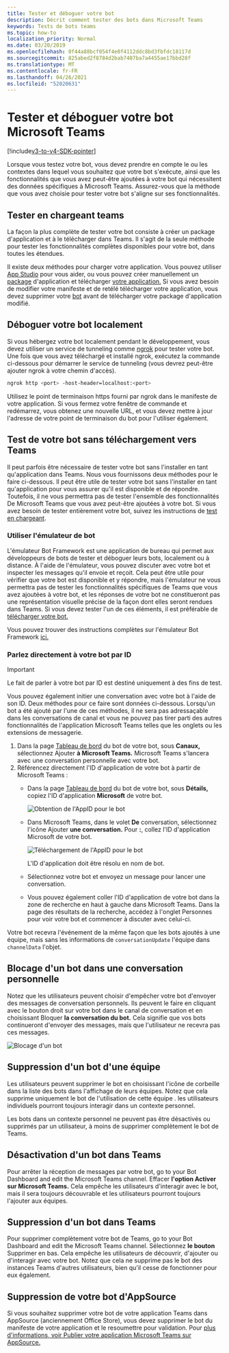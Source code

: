 ```yaml
---
title: Tester et déboguer votre bot
description: Décrit comment tester des bots dans Microsoft Teams
keywords: Tests de bots teams
ms.topic: how-to
localization_priority: Normal
ms.date: 03/20/2019
ms.openlocfilehash: 0f44a88bcf054f4e0f4112ddc8bd3fbfdc18117d
ms.sourcegitcommit: 825abed2f8784d2bab7407ba7a4455ae17bbd28f
ms.translationtype: MT
ms.contentlocale: fr-FR
ms.lasthandoff: 04/26/2021
ms.locfileid: "52020631"
---
```

# <a name="test-and-debug-your-microsoft-teams-bot"></a>Tester et déboguer votre bot Microsoft Teams

[!include[v3-to-v4-SDK-pointer](~/includes/v3-to-v4-pointer-bots.md)]

Lorsque vous testez votre bot, vous devez prendre en compte le ou les contextes dans lequel vous souhaitez que votre bot s'exécute, ainsi que les fonctionnalités que vous avez peut-être ajoutées à votre bot qui nécessitent des données spécifiques à Microsoft Teams. Assurez-vous que la méthode que vous avez choisie pour tester votre bot s'aligne sur ses fonctionnalités.

## <a name="test-by-uploading-to-teams"></a>Tester en chargeant teams

La façon la plus complète de tester votre bot consiste à créer un package d'application et à le télécharger dans Teams. Il s'agit de la seule méthode pour tester les fonctionnalités complètes disponibles pour votre bot, dans toutes les étendues.

Il existe deux méthodes pour charger votre application. Vous pouvez utiliser [App Studio](~/concepts/build-and-test/app-studio-overview.md) pour vous aider, ou vous pouvez créer manuellement un [package](~/concepts/build-and-test/apps-package.md) d'application et télécharger [votre application.](~/concepts/deploy-and-publish/apps-upload.md) Si vous avez besoin de modifier votre manifeste et de retélé télécharger votre application, vous devez supprimer votre [bot](#deleting-a-bot-from-teams) avant de télécharger votre package d'application modifié.

## <a name="debug-your-bot-locally"></a>Déboguer votre bot localement

Si vous hébergez votre bot localement pendant le développement, vous devez utiliser un service de tunneling comme [ngrok](https://ngrok.com/) pour tester votre bot. Une fois que vous avez téléchargé et installé ngrok, exécutez la commande ci-dessous pour démarrer le service de tunneling (vous devrez peut-être ajouter ngrok à votre chemin d'accès).

```bash
ngrok http <port> -host-header=localhost:<port>
```

Utilisez le point de terminaison https fourni par ngrok dans le manifeste de votre application. Si vous fermez votre fenêtre de commande et redémarrez, vous obtenez une nouvelle URL, et vous devez mettre à jour l'adresse de votre point de terminaison du bot pour l'utiliser également.

## <a name="testing-your-bot-without-uploading-to-teams"></a>Test de votre bot sans téléchargement vers Teams

Il peut parfois être nécessaire de tester votre bot sans l'installer en tant qu'application dans Teams. Nous vous fournissons deux méthodes pour le faire ci-dessous. Il peut être utile de tester votre bot sans l'installer en tant qu'application pour vous assurer qu'il est disponible et de répondre. Toutefois, il ne vous permettra pas de tester l'ensemble des fonctionnalités De Microsoft Teams que vous avez peut-être ajoutées à votre bot. Si vous avez besoin de tester entièrement votre bot, suivez les instructions de [test en chargeant](#test-by-uploading-to-teams).

### <a name="use-the-bot-emulator"></a>Utiliser l'émulateur de bot

L'émulateur Bot Framework est une application de bureau qui permet aux développeurs de bots de tester et déboguer leurs bots, localement ou à distance. À l'aide de l'émulateur, vous pouvez discuter avec votre bot et inspecter les messages qu'il envoie et reçoit. Cela peut être utile pour vérifier que votre bot est disponible et y répondre, mais l'émulateur ne vous permettra pas de tester les fonctionnalités spécifiques de Teams que vous avez ajoutées à votre bot, et les réponses de votre bot ne constitueront pas une représentation visuelle précise de la façon dont elles seront rendues dans Teams. Si vous devez tester l'un de ces éléments, il est préférable de [télécharger votre bot.](#test-by-uploading-to-teams)

Vous pouvez trouver des instructions complètes sur l'émulateur Bot Framework [ici.](/azure/bot-service/bot-service-debug-emulator?view=azure-bot-service-4.0&preserve-view=true)

### <a name="talk-to-your-bot-directly-by-id"></a>Parlez directement à votre bot par ID

>[!Important]
>Le fait de parler à votre bot par ID est destiné uniquement à des fins de test.

Vous pouvez également initier une conversation avec votre bot à l'aide de son ID. Deux méthodes pour ce faire sont données ci-dessous. Lorsqu'un bot a été ajouté par l'une de ces méthodes, il ne sera pas adressaçable dans les conversations de canal et vous ne pouvez pas tirer parti des autres fonctionnalités de l'application Microsoft Teams telles que les onglets ou les extensions de messagerie.

1. Dans la page [Tableau de bord](https://dev.botframework.com/bots) du bot de votre bot, sous **Canaux,** sélectionnez Ajouter **à Microsoft Teams.** Microsoft Teams s'lancera avec une conversation personnelle avec votre bot.
2. Référencez directement l'ID d'application de votre bot à partir de Microsoft Teams :
   * Dans la page [Tableau de bord](https://dev.botframework.com/bots) du bot de votre bot, sous **Détails,** copiez l'ID d'application **Microsoft** de votre bot.
  
     ![Obtention de l'AppID pour le bot](~/assets/images/bots_appid_botframework.png)
  
   * Dans Microsoft Teams, dans le volet **De** conversation, sélectionnez l'icône Ajouter **une conversation.** Pour **:**, collez l'ID d'application Microsoft de votre bot.
  
     ![Téléchargement de l'AppID pour le bot](~/assets/images/bots_uploading.png)

     L'ID d'application doit être résolu en nom de bot.

   * Sélectionnez votre bot et envoyez un message pour lancer une conversation.
   * Vous pouvez également coller l'ID d'application de votre bot dans la zone de recherche en haut à gauche dans Microsoft Teams. Dans la page des résultats de la recherche, accédez à l'onglet Personnes pour voir votre bot et commencer à discuter avec celui-ci.

Votre bot recevra l'événement de la même façon que les bots ajoutés à une équipe, mais sans les informations de `conversationUpdate` l'équipe dans `channelData` l'objet.

## <a name="blocking-a-bot-in-personal-chat"></a>Blocage d'un bot dans une conversation personnelle

Notez que les utilisateurs peuvent choisir d'empêcher votre bot d'envoyer des messages de conversation personnels. Ils peuvent le faire en cliquant avec le bouton droit sur votre bot dans le canal de conversation et en choisissant Bloquer **la conversation du bot.** Cela signifie que vos bots continueront d'envoyer des messages, mais que l'utilisateur ne recevra pas ces messages.

![Blocage d'un bot](~/assets/images/bots/botdisable.png)

## <a name="removing-a-bot-from-a-team"></a>Suppression d'un bot d'une équipe

Les utilisateurs peuvent supprimer le bot en choisissant l'icône de corbeille dans la liste des bots dans l'affichage de leurs équipes. Notez que cela supprime uniquement le bot de l'utilisation de cette équipe . les utilisateurs individuels pourront toujours interagir dans un contexte personnel.

Les bots dans un contexte personnel ne peuvent pas être désactivés ou supprimés par un utilisateur, à moins de supprimer complètement le bot de Teams.

## <a name="disabling-a-bot-in-teams"></a>Désactivation d'un bot dans Teams

Pour arrêter la réception de messages par votre bot, go to your Bot Dashboard and edit the Microsoft Teams channel. Effacer **l'option Activer sur Microsoft Teams.** Cela empêche les utilisateurs d'interagir avec le bot, mais il sera toujours découvrable et les utilisateurs pourront toujours l'ajouter aux équipes.

## <a name="deleting-a-bot-from-teams"></a>Suppression d'un bot dans Teams

Pour supprimer complètement votre bot de Teams, go to your Bot Dashboard and edit the Microsoft Teams channel. Sélectionnez **le bouton** Supprimer en bas. Cela empêche les utilisateurs de découvrir, d'ajouter ou d'interagir avec votre bot. Notez que cela ne supprime pas le bot des instances Teams d'autres utilisateurs, bien qu'il cesse de fonctionner pour eux également.

## <a name="removing-your-bot-from-appsource"></a>Suppression de votre bot d'AppSource

Si vous souhaitez supprimer votre bot de votre application Teams dans AppSource (anciennement Office Store), vous devez supprimer le bot du manifeste de votre application et le resoumettre pour validation. Pour [plus d'informations, voir Publier votre application Microsoft Teams sur AppSource.](~/concepts/deploy-and-publish/apps-publish.md)
